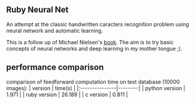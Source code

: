 Ruby Neural Net
---------------
An attempt at the classic handwritten caracters recognition problem using neural network and automatic learning.

This is a follow up of Michael Nielsen's [book](http://neuralnetworksanddeeplearning.com).
The aim is to try basic concepts of neural networks and deep learning in my mother tongue ;). 

## performance comparison
comparison of feedforward computation time on test database (10000 images):
| version        | time(s) |
|:---------------|--------:|
| python version | 1.971   |
| ruby version   | 26.189  |
| c version      | 0.811   |
